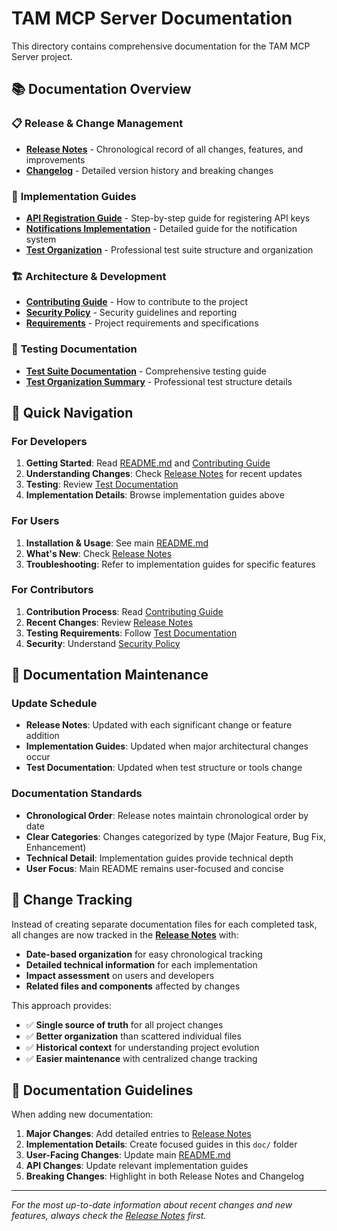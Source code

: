 # TAM MCP Server Documentation

This directory contains comprehensive documentation for the TAM MCP Server project.

## 📚 Documentation Overview

### 📋 **Release & Change Management**
- **[Release Notes](RELEASE-NOTES.md)** - Chronological record of all changes, features, and improvements
- **[Changelog](../CHANGELOG.md)** - Detailed version history and breaking changes

### 🔧 **Implementation Guides**
- **[API Registration Guide](API-REGISTRATION-GUIDE.md)** - Step-by-step guide for registering API keys
- **[Notifications Implementation](NOTIFICATIONS-IMPLEMENTATION.md)** - Detailed guide for the notification system
- **[Test Organization](TEST-ORGANIZATION.md)** - Professional test suite structure and organization

### 🏗️ **Architecture & Development**
- **[Contributing Guide](../CONTRIBUTING.md)** - How to contribute to the project
- **[Security Policy](../SECURITY.md)** - Security guidelines and reporting
- **[Requirements](../requirements.md)** - Project requirements and specifications

### 🧪 **Testing Documentation**
- **[Test Suite Documentation](../tests/README.md)** - Comprehensive testing guide
- **[Test Organization Summary](TEST-ORGANIZATION.md)** - Professional test structure details

## 📖 **Quick Navigation**

### For Developers
1. **Getting Started**: Read [README.md](../README.md) and [Contributing Guide](../CONTRIBUTING.md)
2. **Understanding Changes**: Check [Release Notes](RELEASE-NOTES.md) for recent updates
3. **Testing**: Review [Test Documentation](../tests/README.md)
4. **Implementation Details**: Browse implementation guides above

### For Users
1. **Installation & Usage**: See main [README.md](../README.md)
2. **What's New**: Check [Release Notes](RELEASE-NOTES.md)
3. **Troubleshooting**: Refer to implementation guides for specific features

### For Contributors
1. **Contribution Process**: Read [Contributing Guide](../CONTRIBUTING.md)
2. **Recent Changes**: Review [Release Notes](RELEASE-NOTES.md)
3. **Testing Requirements**: Follow [Test Documentation](../tests/README.md)
4. **Security**: Understand [Security Policy](../SECURITY.md)

## 📅 **Documentation Maintenance**

### Update Schedule
- **Release Notes**: Updated with each significant change or feature addition
- **Implementation Guides**: Updated when major architectural changes occur
- **Test Documentation**: Updated when test structure or tools change

### Documentation Standards
- **Chronological Order**: Release notes maintain chronological order by date
- **Clear Categories**: Changes categorized by type (Major Feature, Bug Fix, Enhancement)
- **Technical Detail**: Implementation guides provide technical depth
- **User Focus**: Main README remains user-focused and concise

## 🔄 **Change Tracking**

Instead of creating separate documentation files for each completed task, all changes are now tracked in the **[Release Notes](RELEASE-NOTES.md)** with:

- **Date-based organization** for easy chronological tracking
- **Detailed technical information** for each implementation
- **Impact assessment** on users and developers
- **Related files and components** affected by changes

This approach provides:
- ✅ **Single source of truth** for all project changes
- ✅ **Better organization** than scattered individual files
- ✅ **Historical context** for understanding project evolution
- ✅ **Easier maintenance** with centralized change tracking

## 📝 **Documentation Guidelines**

When adding new documentation:

1. **Major Changes**: Add detailed entries to [Release Notes](RELEASE-NOTES.md)
2. **Implementation Details**: Create focused guides in this `doc/` folder
3. **User-Facing Changes**: Update main [README.md](../README.md)
4. **API Changes**: Update relevant implementation guides
5. **Breaking Changes**: Highlight in both Release Notes and Changelog

---

*For the most up-to-date information about recent changes and new features, always check the [Release Notes](RELEASE-NOTES.md) first.*
